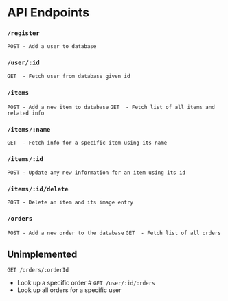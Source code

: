 # API Endpoints

### `/register`
`POST - Add a user to database` 

### `/user/:id`
`GET  - Fetch user from database given id`

### `/items`
`POST - Add a new item to database`
`GET  - Fetch list of all items and related info`

### `/items/:name`
`GET  - Fetch info for a specific item using its name`

### `/items/:id`
`POST - Update any new information for an item using its id`

### `/items/:id/delete`
`POST - Delete an item and its image entry`

### `/orders`
`POST - Add a new order to the database`
`GET  - Fetch list of all orders`

## Unimplemented
`GET /orders/:orderId` 
* Look up a specific order #
`GET /user/:id/orders`
* Look up all orders for a specific user

